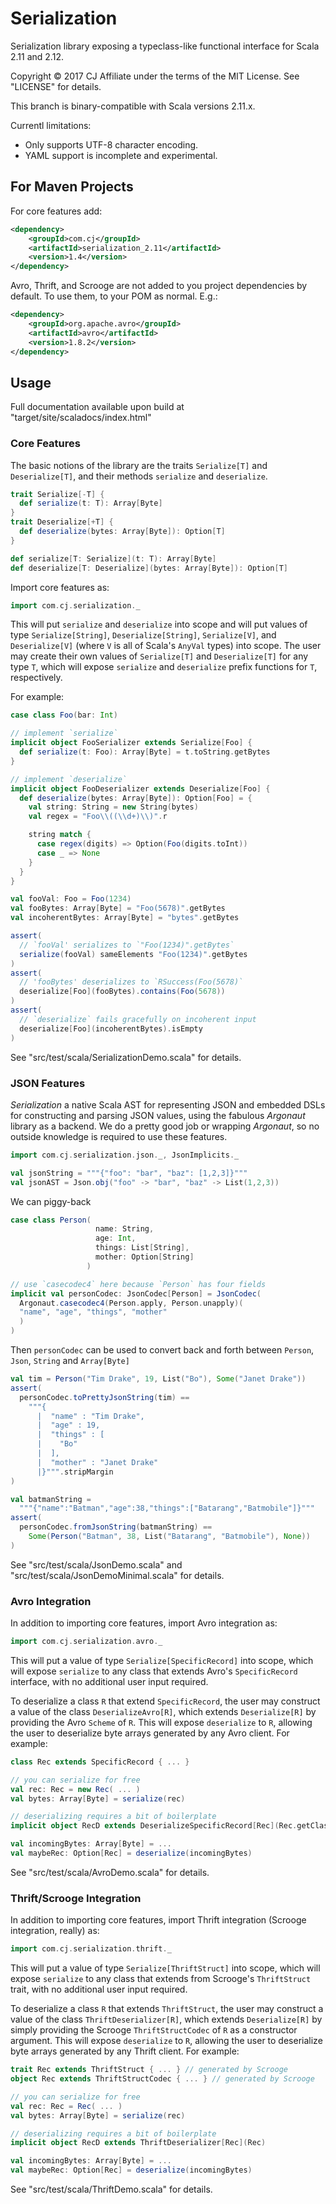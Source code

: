 # Serialization

Serialization library exposing a typeclass-like functional interface for Scala 2.11 and 2.12.

Copyright © 2017 CJ Affiliate under the terms of the MIT License. See "LICENSE" for details.

This branch is binary-compatible with Scala versions 2.11.x.

Currentl limitations: 
- Only supports UTF-8 character encoding.
- YAML support is incomplete and experimental.

## For Maven Projects

For core features add:

```xml
<dependency>
    <groupId>com.cj</groupId>
    <artifactId>serialization_2.11</artifactId>
    <version>1.4</version>
</dependency>
```

Avro, Thrift, and Scrooge are not added to you project dependencies by default. To use them, to your POM as normal. E.g.:

```xml
<dependency>
    <groupId>org.apache.avro</groupId>
    <artifactId>avro</artifactId>
    <version>1.8.2</version>
</dependency>
```

## Usage

Full documentation available upon build at "target/site/scaladocs/index.html"

### Core Features

The basic notions of the library are the traits `Serialize[T]` and `Deserialize[T]`, and their methods `serialize` and `deserialize`.

```scala
trait Serialize[-T] {
  def serialize(t: T): Array[Byte]
}
trait Deserialize[+T] {
  def deserialize(bytes: Array[Byte]): Option[T]
}

def serialize[T: Serialize](t: T): Array[Byte]
def deserialize[T: Deserialize](bytes: Array[Byte]): Option[T]
```

Import core features as:

```scala
import com.cj.serialization._
```

This will put `serialize` and `deserialize` into scope and will put values of type `Serialize[String]`, `Deserialize[String]`, `Serialize[V]`, and `Deserialize[V]` (where `V` is all of Scala's `AnyVal` types) into scope. The user may create their own values of `Serialize[T]` and `Deserialize[T]` for any type `T`, which will expose `serialize` and `deserialize` prefix functions for `T`, respectively.

For example:

```scala
case class Foo(bar: Int)

// implement `serialize`
implicit object FooSerializer extends Serialize[Foo] {
  def serialize(t: Foo): Array[Byte] = t.toString.getBytes
}

// implement `deserialize`
implicit object FooDeserializer extends Deserialize[Foo] {
  def deserialize(bytes: Array[Byte]): Option[Foo] = {
    val string: String = new String(bytes)
    val regex = "Foo\\((\\d+)\\)".r

    string match {
      case regex(digits) => Option(Foo(digits.toInt))
      case _ => None
    }
  }
}

val fooVal: Foo = Foo(1234)
val fooBytes: Array[Byte] = "Foo(5678)".getBytes
val incoherentBytes: Array[Byte] = "bytes".getBytes

assert(
  // `fooVal' serializes to `"Foo(1234)".getBytes`
  serialize(fooVal) sameElements "Foo(1234)".getBytes
)
assert(
  // 'fooBytes' deserializes to `RSuccess(Foo(5678)`
  deserialize[Foo](fooBytes).contains(Foo(5678))
)
assert(
  // `deserialize` fails gracefully on incoherent input
  deserialize[Foo](incoherentBytes).isEmpty
)
```

See "src/test/scala/SerializationDemo.scala" for details.

### JSON Features

_Serialization_ a native Scala AST for representing JSON and embedded DSLs for constructing and parsing JSON values, using the fabulous _Argonaut_ library as a backend. We do a pretty good job or wrapping _Argonaut_, so no outside knowledge is required to use these features.

```scala
import com.cj.serialization.json._, JsonImplicits._

val jsonString = """{"foo": "bar", "baz": [1,2,3]}"""
val jsonAST = Json.obj("foo" -> "bar", "baz" -> List(1,2,3))
```

We can piggy-back 

```scala
case class Person(
                   name: String,
                   age: Int,
                   things: List[String],
                   mother: Option[String]
                 )

// use `casecodec4` here because `Person` has four fields
implicit val personCodec: JsonCodec[Person] = JsonCodec(
  Argonaut.casecodec4(Person.apply, Person.unapply)(
  "name", "age", "things", "mother"
  )
)
```

Then `personCodec` can be used to convert back and forth between `Person`, `Json`, `String` and `Array[Byte]`

```scala
val tim = Person("Tim Drake", 19, List("Bo"), Some("Janet Drake"))
assert(
  personCodec.toPrettyJsonString(tim) ==
    """{
      |  "name" : "Tim Drake",
      |  "age" : 19,
      |  "things" : [
      |    "Bo"
      |  ],
      |  "mother" : "Janet Drake"
      |}""".stripMargin
)

val batmanString =
  """{"name":"Batman","age":38,"things":["Batarang","Batmobile"]}"""
assert(
  personCodec.fromJsonString(batmanString) ==
    Some(Person("Batman", 38, List("Batarang", "Batmobile"), None))
)
```

See "src/test/scala/JsonDemo.scala" and "src/test/scala/JsonDemoMinimal.scala" for details.

### Avro Integration

In addition to importing core features, import Avro integration as:

```scala
import com.cj.serialization.avro._
```

This will put a value of type `Serialize[SpecificRecord]` into scope, which will expose `serialize` to any class that extends Avro's `SpecificRecord` interface, with no additional user input required.

To deserialize a class `R` that extend `SpecificRecord`, the user may construct a value of the class `DeserializeAvro[R]`, which extends `Deserialize[R]` by providing the Avro `Scheme` of `R`. This will expose `deserialize` to `R`, allowing the user to deserialize byte arrays generated by any Avro client. For example:

```scala
class Rec extends SpecificRecord { ... }

// you can serialize for free
val rec: Rec = new Rec( ... )
val bytes: Array[Byte] = serialize(rec)

// deserializing requires a bit of boilerplate
implicit object RecD extends DeserializeSpecificRecord[Rec](Rec.getClassSchema)

val incomingBytes: Array[Byte] = ...
val maybeRec: Option[Rec] = deserialize(incomingBytes)
```

See "src/test/scala/AvroDemo.scala" for details.

### Thrift/Scrooge Integration

In addition to importing core features, import Thrift integration (Scrooge integration, really) as:

```scala
import com.cj.serialization.thrift._
```

This will put a value of type `Serialize[ThriftStruct]` into scope, which will expose `serialize` to any class that extends from Scrooge's `ThriftStruct` trait, with no additional user input required.

To deserialize a class `R` that extends `ThriftStruct`, the user may construct a value of the class `ThriftDeserializer[R]`, which extends `Deserialize[R]` by simply providing the Scrooge `ThriftStructCodec` of `R` as a constructor argument. This will expose `deserialize` to `R`, allowing the user to deserialize byte arrays generated by any Thrift client. For example:

```scala
trait Rec extends ThriftStruct { ... } // generated by Scrooge
object Rec extends ThriftStructCodec { ... } // generated by Scrooge

// you can serialize for free
val rec: Rec = Rec( ... )
val bytes: Array[Byte] = serialize(rec)

// deserializing requires a bit of boilerplate
implicit object RecD extends ThriftDeserializer[Rec](Rec)

val incomingBytes: Array[Byte] = ...
val maybeRec: Option[Rec] = deserialize(incomingBytes)
```

See "src/test/scala/ThriftDemo.scala" for details.
